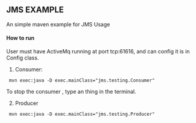 ## JMS EXAMPLE

An simple maven example for JMS Usage

#### How to run
User must have ActiveMq running at port tcp:61616, and can config it is in Config class.

1. Consumer: 
```
 mvn exec:java -D exec.mainClass="jms.testing.Consumer"
```
To stop the consumer , type an thing in the terminal.

2. Producer
```
 mvn exec:java -D exec.mainClass="jms.testing.Producer"
```

